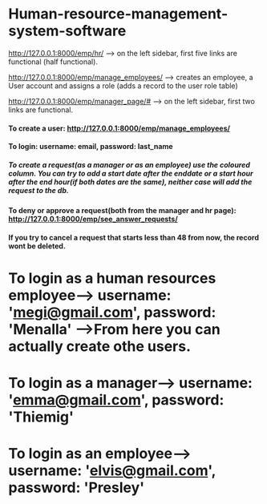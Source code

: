 # Human-resource-management-system-software

http://127.0.0.1:8000/emp/hr/ --> on the left sidebar, first five links are functional (half functional).

http://127.0.0.1:8000/emp/manage_employees/ --> creates an employee, a User account and assigns a role (adds a record to the user role table)

http://127.0.0.1:8000/emp/manager_page/# --> on the left sidebar, first two links are functional.

#### To create a user: http://127.0.0.1:8000/emp/manage_employees/ 
#### To login: username: email, password: last_name

##### To create a request(as a manager or as an employee) use the coloured column. You can try to add a start date after the enddate or a start hour after the end hour(if both dates are the same), neither case will add the request to the db.

#### To deny or approve a request(both from the manager and hr page): http://127.0.0.1:8000/emp/see_answer_requests/ 

#### If you try to cancel a request that starts less than 48 from now, the record wont be deleted. 

# To login as a human resources employee--> username: 'megi@gmail.com', password: 'Menalla' -->From here you can actually create othe users.
# To login as a manager--> username: 'emma@gmail.com', password: 'Thiemig'
# To login as an employee--> username: 'elvis@gmail.com', password: 'Presley'

